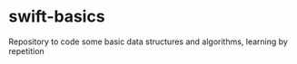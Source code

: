 # swift-basics
Repository to code some basic data structures and algorithms, learning by repetition
